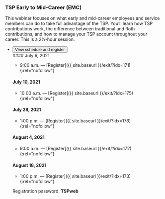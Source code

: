### TSP Early to Mid-Career (EMC)

This webinar focuses on what early and mid-career employees and service members can do to take full advantage of the TSP. You’ll learn how TSP contributions work, the difference between traditional and Roth contributions, and how to manage your TSP account throughout your career. This is a 2&frac12;-hour session.

<ul class="usa-accordion">
<li>
  <button
    class="usa-accordion-button"
    aria-expanded="false"
    aria-controls="register-tsp-emc">
    View schedule and register
  </button>
<div id="register-tsp-emc" class="usa-accordion-content" markdown="1">

<div class="usa-grid">
<!-- 1/2 -->
<div class="usa-width-one-half" markdown="1">
#### July 6, 2021

- 9:00 a.m. — [Register]({{ site.baseurl }}/exit/?idx=171){:rel="nofollow"}

#### July 10, 2021

- 10:00 a.m. — [Register]({{ site.baseurl }}/exit/?idx=175){:rel="nofollow"}

#### July 28, 2021

- 1:00 p.m. — [Register]({{ site.baseurl }}/exit/?idx=176){:rel="nofollow"}

#### August 4, 2021

- 9:00 a.m. — [Register]({{ site.baseurl }}/exit/?idx=172){:rel="nofollow"}

#### August 18, 2021

- 1:00 p.m. — [Register]({{ site.baseurl }}/exit/?idx=173){:rel="nofollow"}
</div>
<!-- 2/2 -->
<div class="usa-width-one-half" markdown="1">

Registration password: **TSPweb**

</div>
</div> <!-- END usa.grid -->

</div>
</li>
</ul>
